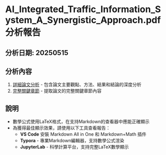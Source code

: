 # AI_Integrated_Traffic_Information_System_A_Synergistic_Approach.pdf 分析報告

## 分析日期: 20250515

## 分析內容

1. [詳細論文分析](detailed_analysis.md) - 包含論文主要觀點、方法、結果和結論的深度分析
2. [完整關鍵章節](complete_sections.md) - 提取論文的完整關鍵章節內容

## 說明

* 數學公式使用LaTeX格式，在支持Markdown的查看器中應能正確顯示
* 為獲得最佳顯示效果，請使用以下工具查看報告：
  * **VS Code** 安裝 Markdown All in One 和 Markdown+Math 插件
  * **Typora** - 專業Markdown編輯器，支持數學公式渲染
  * **JupyterLab** - 科學計算平台，支持完整LaTeX數學顯示
